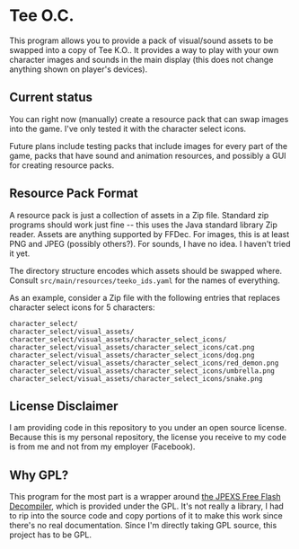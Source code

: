 # Tee O.C.

This program allows you to provide a pack of visual/sound assets to be swapped into a copy of Tee K.O.. It provides a way to play with your own character images and sounds in the main display (this does not change anything shown on player's devices).

## Current status

You can right now (manually) create a resource pack that can swap images into the game. I've only tested it with the character select icons.

Future plans include testing packs that include images for every part of the game, packs that have sound and animation resources, and possibly a GUI for creating resource packs.

## Resource Pack Format

A resource pack is just a collection of assets in a Zip file. Standard zip programs should work just fine -- this uses the Java standard library Zip reader. Assets are anything supported by FFDec. For images, this is at least PNG and JPEG (possibly others?). For sounds, I have no idea. I haven't tried it yet.

The directory structure encodes which assets should be swapped where. Consult `src/main/resources/teeko_ids.yaml` for the names of everything.

As an example, consider a Zip file with the following entries that replaces character select icons for 5 characters:

```
character_select/
character_select/visual_assets/
character_select/visual_assets/character_select_icons/
character_select/visual_assets/character_select_icons/cat.png
character_select/visual_assets/character_select_icons/dog.png
character_select/visual_assets/character_select_icons/red_demon.png
character_select/visual_assets/character_select_icons/umbrella.png
character_select/visual_assets/character_select_icons/snake.png
```

## License Disclaimer

I am providing code in this repository to you under an open source license. Because this is my personal repository, the license you receive to my code is from me and not from my employer (Facebook).

## Why GPL?

This program for the most part is a wrapper around [the JPEXS Free Flash Decompiler](https://github.com/jindrapetrik/jpexs-decompiler), which is provided under the GPL. It's not really a library, I had to rip into the source code and copy portions of it to make this work since there's no real documentation. Since I'm directly taking GPL source, this project has to be GPL.
